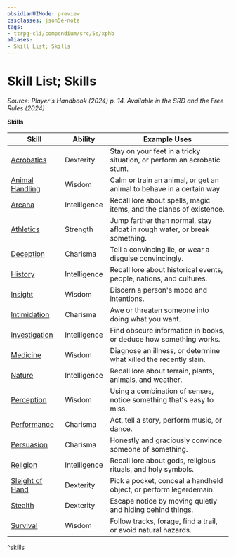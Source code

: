 ```yaml
---
obsidianUIMode: preview
cssclasses: json5e-note
tags:
- ttrpg-cli/compendium/src/5e/xphb
aliases:
- Skill List; Skills
---
```

# Skill List; Skills
*Source: Player's Handbook (2024) p. 14. Available in the <span title='Systems Reference Document (5.2)'>SRD</span> and the Free Rules (2024)* 

**Skills**

| Skill | Ability | Example Uses |
|-------|---------|--------------|
| [Acrobatics](Інструменти%20ДМ/CLI/rules/skills.md#Acrobatics) | Dexterity | Stay on your feet in a tricky situation, or perform an acrobatic stunt. |
| [Animal Handling](Інструменти%20ДМ/CLI/rules/skills.md#Animal%20Handling) | Wisdom | Calm or train an animal, or get an animal to behave in a certain way. |
| [Arcana](Інструменти%20ДМ/CLI/rules/skills.md#Arcana) | Intelligence | Recall lore about spells, magic items, and the planes of existence. |
| [Athletics](Інструменти%20ДМ/CLI/rules/skills.md#Athletics) | Strength | Jump farther than normal, stay afloat in rough water, or break something. |
| [Deception](Інструменти%20ДМ/CLI/rules/skills.md#Deception) | Charisma | Tell a convincing lie, or wear a disguise convincingly. |
| [History](Інструменти%20ДМ/CLI/rules/skills.md#History) | Intelligence | Recall lore about historical events, people, nations, and cultures. |
| [Insight](Інструменти%20ДМ/CLI/rules/skills.md#Insight) | Wisdom | Discern a person's mood and intentions. |
| [Intimidation](Інструменти%20ДМ/CLI/rules/skills.md#Intimidation) | Charisma | Awe or threaten someone into doing what you want. |
| [Investigation](Інструменти%20ДМ/CLI/rules/skills.md#Investigation) | Intelligence | Find obscure information in books, or deduce how something works. |
| [Medicine](Інструменти%20ДМ/CLI/rules/skills.md#Medicine) | Wisdom | Diagnose an illness, or determine what killed the recently slain. |
| [Nature](Інструменти%20ДМ/CLI/rules/skills.md#Nature) | Intelligence | Recall lore about terrain, plants, animals, and weather. |
| [Perception](Інструменти%20ДМ/CLI/rules/skills.md#Perception) | Wisdom | Using a combination of senses, notice something that's easy to miss. |
| [Performance](Інструменти%20ДМ/CLI/rules/skills.md#Performance) | Charisma | Act, tell a story, perform music, or dance. |
| [Persuasion](Інструменти%20ДМ/CLI/rules/skills.md#Persuasion) | Charisma | Honestly and graciously convince someone of something. |
| [Religion](Інструменти%20ДМ/CLI/rules/skills.md#Religion) | Intelligence | Recall lore about gods, religious rituals, and holy symbols. |
| [Sleight of Hand](Інструменти%20ДМ/CLI/rules/skills.md#Sleight%20of%20Hand) | Dexterity | Pick a pocket, conceal a handheld object, or perform legerdemain. |
| [Stealth](Інструменти%20ДМ/CLI/rules/skills.md#Stealth) | Dexterity | Escape notice by moving quietly and hiding behind things. |
| [Survival](Інструменти%20ДМ/CLI/rules/skills.md#Survival) | Wisdom | Follow tracks, forage, find a trail, or avoid natural hazards. |
^skills